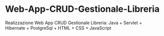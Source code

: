# Web-App-CRUD-Gestionale-Libreria
Realizzazione Web App CRUD Gestionale Libreria: Java + Servlet + Hibernate + PostgreSql + HTML + CSS + JavaScript
